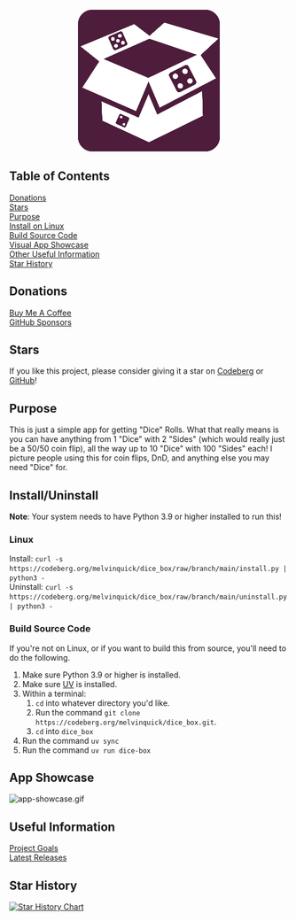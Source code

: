 <p align="center"> <img src="src/dice_box/resources/images/dice_box-256.png" /> </p>

## Table of Contents

[Donations](#donations)  
[Stars](#stars)  
[Purpose](#purpose)  
[Install on Linux](#linux)  
[Build Source Code](#build-source-code)  
[Visual App Showcase](#app-showcase)  
[Other Useful Information](#useful-information)  
[Star History](#star-history)

## Donations

[Buy Me A Coffee](https://buymeacoffee.com/KingKairos)  
[GitHub Sponsors](https://github.com/sponsors/melvinquick)

## Stars

If you like this project, please consider giving it a star on [Codeberg](https://codeberg.org/melvinquick/dice_box) or [GitHub](https://github.com/melvinquick/dice_box)!

## Purpose

This is just a simple app for getting "Dice" Rolls. What that really means is you can have anything from 1 "Dice" with 2 "Sides" (which would really just be a 50/50 coin flip), all the way up to 10 "Dice" with 100 "Sides" each! I picture people using this for coin flips, DnD, and anything else you may need "Dice" for.

## Install/Uninstall

**Note**: Your system needs to have Python 3.9 or higher installed to run this!

### Linux

Install: `curl -s https://codeberg.org/melvinquick/dice_box/raw/branch/main/install.py | python3 -`  
Uninstall: `curl -s https://codeberg.org/melvinquick/dice_box/raw/branch/main/uninstall.py | python3 -`

### Build Source Code

If you're not on Linux, or if you want to build this from source, you'll need to do the following.

1. Make sure Python 3.9 or higher is installed.
2. Make sure [UV](https://docs.astral.sh/uv/) is installed.
3. Within a terminal:
   1. `cd` into whatever directory you'd like.
   2. Run the command `git clone https://codeberg.org/melvinquick/dice_box.git`.
   3. `cd` into `dice_box`
4. Run the command `uv sync`
5. Run the command `uv run dice-box`

## App Showcase

![app-showcase.gif](src/dice_box/resources/gifs/app_showcase.gif)

## Useful Information

[Project Goals](https://codeberg.org/melvinquick/dice_box/projects/16094)  
[Latest Releases](https://pypi.org/project/dice_box/)

## Star History

[![Star History Chart](https://api.star-history.com/svg?repos=melvinquick/dice_box&type=Date)](https://www.star-history.com/#melvinquick/dice_box&Date)
